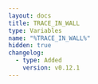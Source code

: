 ```yaml
---
layout: docs
title: TRACE_IN_WALL
type: Variables
name: "%TRACE_IN_WALL%"
hidden: true
changelog:
  - type: Added
    version: v0.12.1
---
```

